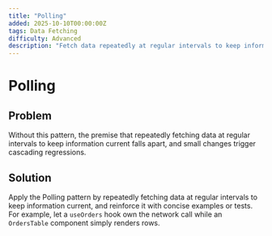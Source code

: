 ```yaml
---
title: "Polling"
added: 2025-10-10T00:00:00Z
tags: Data Fetching
difficulty: Advanced
description: "Fetch data repeatedly at regular intervals to keep information current."
---
```

# Polling

## Problem

Without this pattern, the premise that repeatedly fetching data at regular intervals to keep information current falls apart, and small changes trigger cascading regressions.

## Solution

Apply the Polling pattern by repeatedly fetching data at regular intervals to keep information current, and reinforce it with concise examples or tests. For example, let a `useOrders` hook own the network call while an `OrdersTable` component simply renders rows.
